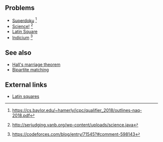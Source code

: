 ## Problems
- [Superdoku](https://open.kattis.com/problems/superdoku) [^1]
- [Science!](https://open.kattis.com/problems/science) [^2]
- [Latin Square](https://open.kattis.com/problems/latinsquare)
- [Indicium](https://codingcompetitions.withgoogle.com/codejam/round/000000000019fd27/0000000000209aa0) [^3]

## See also
- [Hall's marriage theorem]()
- [Bipartite matching]()

## External links
- [Latin squares](http://www.math.caltech.edu/~2015-16/1term/ma006a/28.%20Latin%20Squares.pdf)

[^1]: <https://cs.baylor.edu/~hamerly/icpc/qualifier_2018/outlines-naq-2018.pdf>
[^2]: <http://serjudging.vanb.org/wp-content/uploads/science.java>
[^3]: <https://codeforces.com/blog/entry/71545?#comment-598143>